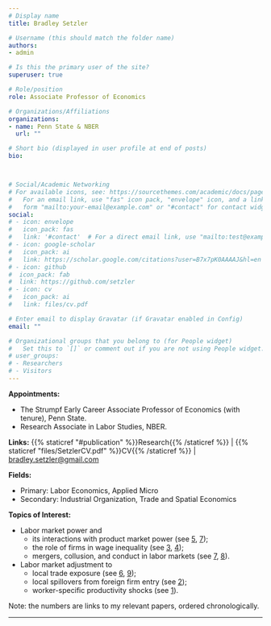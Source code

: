```yaml
---
# Display name
title: Bradley Setzler

# Username (this should match the folder name)
authors:
- admin

# Is this the primary user of the site?
superuser: true

# Role/position
role: Associate Professor of Economics

# Organizations/Affiliations
organizations:
- name: Penn State & NBER
  url: ""

# Short bio (displayed in user profile at end of posts)
bio: 



# Social/Academic Networking
# For available icons, see: https://sourcethemes.com/academic/docs/page-builder/#icons
#   For an email link, use "fas" icon pack, "envelope" icon, and a link in the
#   form "mailto:your-email@example.com" or "#contact" for contact widget.
social:
# - icon: envelope
#   icon_pack: fas
#   link: '#contact'  # For a direct email link, use "mailto:test@example.org".
# - icon: google-scholar
#   icon_pack: ai
#   link: https://scholar.google.com/citations?user=B7x7pK0AAAAJ&hl=en
# - icon: github
#  icon_pack: fab
#  link: https://github.com/setzler
# - icon: cv
#   icon_pack: ai
#   link: files/cv.pdf

# Enter email to display Gravatar (if Gravatar enabled in Config)
email: ""

# Organizational groups that you belong to (for People widget)
#   Set this to `[]` or comment out if you are not using People widget.
# user_groups:
# - Researchers
# - Visitors
---
```


**Appointments:**
- The Strumpf Early Career Associate Professor of Economics (with tenure), Penn State.
- Research Associate in Labor Studies, NBER.

**Links:** {{% staticref "#publication" %}}Research{{% /staticref %}} | {{% staticref "files/SetzlerCV.pdf" %}}CV{{% /staticref %}} | bradley.setzler@gmail.com


**Fields:** 
- Primary: Labor Economics, Applied Micro
- Secondary: Industrial Organization, Trade and Spatial Economics

 
**Topics of Interest:**
- Labor market power and
	- its interactions with product market power (see [5](https://www.bradleysetzler.com/files/Kroft-Luo-Mogstad-Setzler.pdf), [7](https://www.bradleysetzler.com/files/Setzler-Mergers.pdf));
    - the role of firms in wage inequality (see [3](https://www.bradleysetzler.com/files/Lamadon-Mogstad-Setzler.pdf), [4](https://www.bradleysetzler.com/files/BHLMM-Setzler.pdf));
    - mergers, collusion, and conduct in labor markets (see [7](https://www.bradleysetzler.com/files/Setzler-Mergers.pdf), [8](https://www.bradleysetzler.com/publication/labor-conduct/)).
- Labor market adjustment to
    - local trade exposure (see [6](https://www.bradleysetzler.com/files/Autor-Dorn-Hanson-Jones-Setzler.pdf), [9](https://www.bradleysetzler.com/publication/china-shock-children/));
    - local spillovers from foreign firm entry (see [2](https://www.bradleysetzler.com/files/Setzler-Tintelnot.pdf));
    - worker-specific productivity shocks (see [1](https://www.bradleysetzler.com/files/Autor-Kostol-Mogstad-Setzler.pdf)).

Note: the numbers are links to my relevant papers, ordered chronologically.

-------

